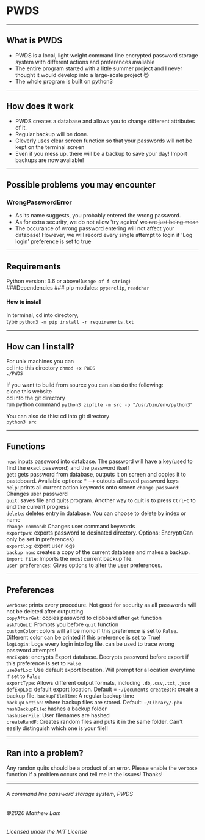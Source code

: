 # PWDS #
- - - -
## What is PWDS ##
* PWDS is a local, light weight command line encrypted password storage system with different actions and preferences avaliable 
* The entire program started with a little summer project and I never thought it would develop into a large-scale project :smiling_imp:
* The whole program is built on python3
- - - -
## How does it work ##
* PWDS creates a database and allows you to change different attributes of it.
* Regular backup will be done.
* Cleverly uses clear screen function so that your passwords will not be kept on the terminal screen
* Even if you mess up, there will be a backup to save your day! Import backups are now avaliable!  
- - - -  
## Possible problems you may encounter ##  
### WrongPasswordError ###  
* As its name suggests, you probably entered the wrong password. 
* As for extra security, we do not allow 'try agains' ~~we are just being mean~~  
* The occurance of wrong password entering will not affect your database! However, we will record every single attempt to login if 'Log login' preference is set to true

- - - -  
## Requirements ##
Python version: 3.6 or above!(`usage of f string`)  
###Dependencies ###
pip modules: `pyperclip`, `readchar`  
#### How to install ####
In terminal, cd into directory,  
type `python3 -m pip install -r requirements.txt`

- - - -
##  How can I install? ##
For unix machines you can    
cd into this directory
`chmod +x PWDS`  
`./PWDS`  

If you want to build from source you can also do the following:  
clone this website  
cd into the git directory  
run python command `python3 zipfile -m src -p "/usr/bin/env/python3"`  
  
You can also do this:
cd into git directory  
`python3 src`
- - - -
## Functions ##
`new`: inputs password into database. The password will have a key(used to find the exact password) and the password itself  
`get`: gets password from database, outputs it on screen and copies it to pasteboard. Avaliable options: * --> outouts all saved password keys  
`help`: prints all current action keywords onto screen
`change password`: Changes user password  
`quit`: saves file and quits program. Another way to quit is to press `Ctrl+C` to end the current progress  
`delete`: deletes entry in database. You can choose to delete by index or name  
`change command`: Changes user command keywords  
`exportpws`: exports password to desinated directory. Options: Encrypt(Can only be set in preferences)  
`exportlog`: export user logs  
`backup now`: creates a copy of the current database and makes a backup.  
`import file`: Imports the most current backup file.  
`user preferences`: Gives options to alter the user preferences.  
 - - - -
## Preferences ##
`verbose`: prints every procedure. Not good for security as all passwords will not be deleted after outputting  
`copyAfterGet`: copies password to clipboard after `get` function  
`askToQuit`: Prompts you before `quit` function  
`customColor`: colors will all be mono if this preference is set to `False`. Different color can be printed if this preference is set to True!   
`logLogin`: Logs every login into log file. can be used to trace wrong password attempts!  
`encExpDb`: encrypts Export database. Decrypts password before export if this preference is set to `False`  
`useDefLoc`: Use default export location. Will prompt for a location everytime if set to `False`  
`exportType`: Allows different output formats, including `.db`,`.csv`,`.txt`,`.json`    
`defExpLoc`: default export location. Default = `~/Documents`
`createBcF`: create a backup file.
`backupFileTime`: A regular backup time  
`backupLoction`: where backup files are stored. Default: `~/Library/.pbu`  
`hashBackupFile`: hashes a backup folder  
`hashUserFile`: User filenames are hashed  
`createRandF`: Creates random files and puts it in the same folder. Can't easily distinguish which one is your file!!
- - - -
## Ran into a problem? ##
Any randon quits should be a product of an error.
Please enable the `verbose` function if a problem occurs and tell me in the issues!
Thanks!
- - - -
###### A command line password starage system, PWDS
###### ©2020 Matthew Lam
###### Licensed under the MIT License




 